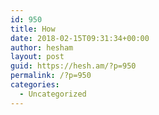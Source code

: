 ```yaml
---
id: 950
title: How
date: 2018-02-15T09:31:34+00:00
author: hesham
layout: post
guid: https://hesh.am/?p=950
permalink: /?p=950
categories:
  - Uncategorized
---
```

